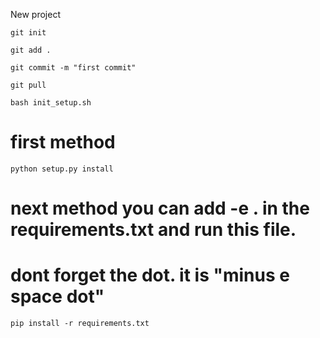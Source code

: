 New project
```
git init
```

```
git add .
```

```
git commit -m "first commit"
```

```
git pull
```

```
bash init_setup.sh
```

# first method
```
python setup.py install
```

# next method you can add  -e .  in the requirements.txt and run this file. 
# dont forget the dot. it is "minus e space dot"
```
pip install -r requirements.txt
```

